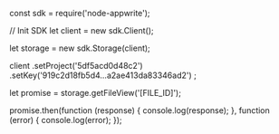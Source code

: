const sdk = require('node-appwrite');

// Init SDK
let client = new sdk.Client();

let storage = new sdk.Storage(client);

client
    .setProject('5df5acd0d48c2')
    .setKey('919c2d18fb5d4...a2ae413da83346ad2')
;

let promise = storage.getFileView('[FILE_ID]');

promise.then(function (response) {
    console.log(response);
}, function (error) {
    console.log(error);
});